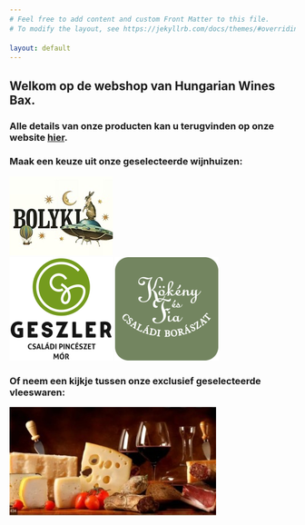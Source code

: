 ```yaml
---
# Feel free to add content and custom Front Matter to this file.
# To modify the layout, see https://jekyllrb.com/docs/themes/#overriding-theme-defaults

layout: default
---
```

## Welkom op de webshop van Hungarian Wines Bax.  
### Alle details van onze producten kan u terugvinden op onze website [hier](https://www.wijnen-bax.be).

### Maak een keuze uit onze geselecteerde wijnhuizen:

[![Bolyki](/images/features/Bolyki.jpg)](/bolyki/)  
[![Geszler](/images/features/Geszler.png)](/geszler/)
[![Kokeny](/images/features/Kokeny.png)](/kokeny/)

### Of neem een kijkje tussen onze exclusief geselecteerde vleeswaren:

[![Vleeswaren](/images/features/vleeswaren.jpeg)](/kolbasz/)
